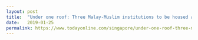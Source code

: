 ```yaml
---
layout: post
title:  "Under one roof: Three Malay-Muslim institutions to be housed at Wisma Geylang Serai"
date:   2019-01-25
permalink: https://www.todayonline.com/singapore/under-one-roof-three-malaymuslim-institutions-be-housed-wisma-geylang-serai
---
```

